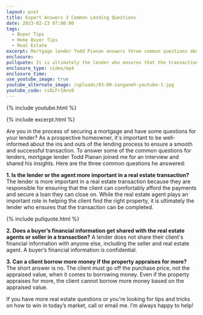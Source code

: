 ```yaml
---
layout: post
title: Expert Answers 3 Common Lending Questions
date: 2023-02-23 07:00:00
tags:
  - Buyer Tips
  - Home Buyer Tips
  - Real Estate
excerpt: Mortgage lender Todd Pianan answers three common questions about lending.
enclosure:
pullquote: It is ultimately the lender who ensures that the transaction can be completed.
enclosure_type: video/mp4
enclosure_time:
use_youtube_image: true
youtube_alternate_image: /uploads/03-09-zanganeh-youtube-1.jpg
youtube_code: csOLFrIAns0
---
```

{% include youtube.html %}

{% include excerpt.html %}

Are you in the process of securing a mortgage and have some questions for your lender? As a prospective homeowner, it's important to be well-informed about the ins and outs of the lending process to ensure a smooth and successful transaction. To answer some of the common questions for lenders, mortgage lender Todd Pianan joined me for an interview and shared his insights. Here are the three common questions he answered:&nbsp;

**1\. Is the lender or the agent more important in a real estate transaction?** The lender is more important in a real estate transaction because they are responsible for ensuring that the client can comfortably afford the payments and secure a loan they can close on. While the real estate agent plays an important role in helping the client find the right property, it is ultimately the lender who ensures that the transaction can be completed.&nbsp;

{% include pullquote.html %}

**2\. Does a buyer’s financial information get shared with the real estate agents or seller in a transaction?** A lender does not share their client's financial information with anyone else, including the seller and real estate agent. A buyer’s financial information is confidential.&nbsp;

**3\. Can a client borrow more money if the property appraises for more?** The short answer is no. The client must go off the purchase price, not the appraised value, when it comes to borrowing money. Even if the property appraises for more, the client cannot borrow more money based on the appraised value.&nbsp;

If you have more real estate questions or you're looking for tips and tricks on how to win in today’s market, call or email me. I’m always happy to help!&nbsp;